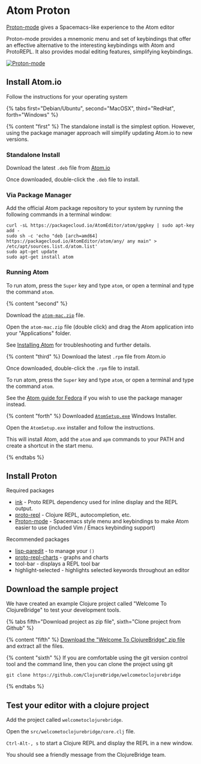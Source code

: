 # Atom Proton


[Proton-mode](https://github.com/dvcrn/proton) gives a Spacemacs-like experience to the Atom editor

Proton-mode provides a mnemonic menu and set of keybindings that offer an effective alternative to the interesting keybindings with Atom and ProtoREPL.  It also provides modal editing features, simplifying keybindings.

[![Proton-mode](/images/proton-mode.gif)](/images/proton-mode.gif)

## Install Atom.io

Follow the instructions for your operating system

{% tabs first="Debian/Ubuntu", second="MacOSX", third="RedHat", forth="Windows" %}

{% content "first" %}
The standalone install is the simplest option.  However, using the package manager approach will simplify updating Atom.io to new versions.

### Standalone Install
Download the latest `.deb` file from [Atom.io](https://atom.io)

Once downloaded, double-click the `.deb` file to install.


### Via Package Manager
Add the official Atom package repository to your system by running the following commands in a terminal window:

```shell
curl -sL https://packagecloud.io/AtomEditor/atom/gpgkey | sudo apt-key add -
sudo sh -c 'echo "deb [arch=amd64] https://packagecloud.io/AtomEditor/atom/any/ any main" > /etc/apt/sources.list.d/atom.list'
sudo apt-get update
sudo apt-get install atom
```

### Running Atom
To run atom, press the `Super` key and type `atom`, or open a terminal and type the command `atom`.


{% content "second" %}

Download the [`atom-mac.zip`](https://github.com/atom/atom/releases/latest) file.

Open the `atom-mac.zip` file (double click) and drag the Atom application into your "Applications" folder.

See [Installing Atom](https://flight-manual.atom.io/getting-started/sections/installing-atom/#platform-mac) for troubleshooting and further details.

{% content "third" %}
Download the latest `.rpm` file from Atom.io

Once downloaded, double-click the `.rpm` file to install.

To run atom, press the `Super` key and type `atom`, or open a terminal and type the command `atom`.

See the [Atom guide for Fedora](https://flight-manual.atom.io/getting-started/sections/installing-atom/#red-hat-and-centos-yum-or-fedora-dnf) if you wish to use the package manager instead.


{% content "forth" %}
Downloaded [`AtomSetup.exe`](https://github.com/atom/atom/releases/latest) Windows Installer.

Open the `AtomSetup.exe` installer and follow the instructions.

This will install Atom, add the `atom` and `apm` commands to your PATH and create a shortcut in the start menu.

{% endtabs %}

## Install Proton

Required packages

* [ink](https://atom.io/packages/ink) - Proto REPL dependency used for inline display and the REPL output.
* [proto-repl](https://github.com/jasongilman/proto-repl) - Clojure REPL, autocompletion, etc.
* [Proton-mode](https://github.com/dvcrn/proton) - Spacemacs style menu and keybindings to make Atom easier to use (included Vim / Emacs keybinding support)

Recommended packages

* [lisp-paredit](https://atom.io/packages/lisp-paredit) - to manage your `()`
* [proto-repl-charts](https://github.com/jasongilman/proto-repl-charts) - graphs and charts
* tool-bar - displays a REPL tool bar
* highlight-selected - highlights selected keywords throughout an editor


## Download the sample project

We have created an example Clojure project called "Welcome To ClojureBridge" to test your development tools.

{% tabs fifth="Download project as zip file", sixth="Clone project from Github" %}

{% content "fifth" %}
[Download the "Welcome To ClojureBridge" zip file](https://github.com/ClojureBridgeLondon/welcometoclojurebridge/archive/master.zip) and extract all the files.


{% content "sixth" %}
If you are comfortable using the git version control tool and the command line, then you can clone the project using git

```shell
git clone https://github.com/ClojureBridge/welcometoclojurebridge
```

{% endtabs %}

## Test your editor with a clojure project

Add the project called `welcometoclojurebridge`.

Open the `src/welcometoclojurebridge/core.clj` file.

`Ctrl-Alt-, s` to start a Clojure REPL and display the REPL in a new window.

You should see a friendly message from the ClojureBridge team.
